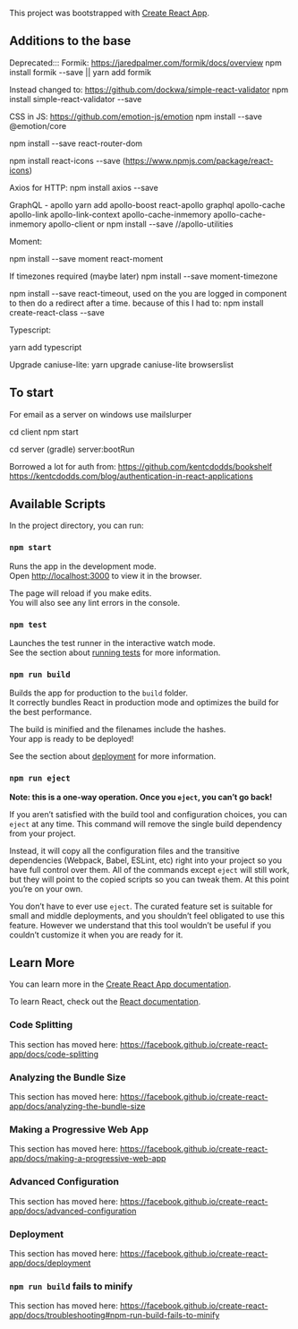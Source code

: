 This project was bootstrapped with [Create React App](https://github.com/facebook/create-react-app).

## Additions to the base


Deprecated:::
Formik: https://jaredpalmer.com/formik/docs/overview
npm install formik --save
|| 
yarn add formik

Instead changed to:
https://github.com/dockwa/simple-react-validator
npm install simple-react-validator --save

CSS in JS: https://github.com/emotion-js/emotion
npm install --save @emotion/core

npm install --save react-router-dom

npm install react-icons --save (https://www.npmjs.com/package/react-icons)


Axios for HTTP:
npm install axios --save

GraphQL - apollo
yarn add apollo-boost react-apollo graphql apollo-cache apollo-link apollo-link-context apollo-cache-inmemory apollo-cache-inmemory apollo-client
or npm install <all the above> --save
//apollo-utilities


Moment:

npm install --save moment react-moment

If timezones required (maybe later)
npm install --save moment-timezone


npm install --save react-timeout, used on the you are logged in component to then do a redirect after a time.
because of this I had to: npm install create-react-class --save

Typescript:

yarn add typescript

Upgrade caniuse-lite:
yarn upgrade caniuse-lite browserslist



## To start

For email as a server on windows use mailslurper

cd client
npm start

cd server (gradle)
server:bootRun

Borrowed a lot for auth from: https://github.com/kentcdodds/bookshelf
https://kentcdodds.com/blog/authentication-in-react-applications

## Available Scripts

In the project directory, you can run:

### `npm start`

Runs the app in the development mode.<br>
Open [http://localhost:3000](http://localhost:3000) to view it in the browser.

The page will reload if you make edits.<br>
You will also see any lint errors in the console.

### `npm test`

Launches the test runner in the interactive watch mode.<br>
See the section about [running tests](https://facebook.github.io/create-react-app/docs/running-tests) for more information.

### `npm run build`

Builds the app for production to the `build` folder.<br>
It correctly bundles React in production mode and optimizes the build for the best performance.

The build is minified and the filenames include the hashes.<br>
Your app is ready to be deployed!

See the section about [deployment](https://facebook.github.io/create-react-app/docs/deployment) for more information.

### `npm run eject`

**Note: this is a one-way operation. Once you `eject`, you can’t go back!**

If you aren’t satisfied with the build tool and configuration choices, you can `eject` at any time. This command will remove the single build dependency from your project.

Instead, it will copy all the configuration files and the transitive dependencies (Webpack, Babel, ESLint, etc) right into your project so you have full control over them. All of the commands except `eject` will still work, but they will point to the copied scripts so you can tweak them. At this point you’re on your own.

You don’t have to ever use `eject`. The curated feature set is suitable for small and middle deployments, and you shouldn’t feel obligated to use this feature. However we understand that this tool wouldn’t be useful if you couldn’t customize it when you are ready for it.

## Learn More

You can learn more in the [Create React App documentation](https://facebook.github.io/create-react-app/docs/getting-started).

To learn React, check out the [React documentation](https://reactjs.org/).

### Code Splitting

This section has moved here: https://facebook.github.io/create-react-app/docs/code-splitting

### Analyzing the Bundle Size

This section has moved here: https://facebook.github.io/create-react-app/docs/analyzing-the-bundle-size

### Making a Progressive Web App

This section has moved here: https://facebook.github.io/create-react-app/docs/making-a-progressive-web-app

### Advanced Configuration

This section has moved here: https://facebook.github.io/create-react-app/docs/advanced-configuration

### Deployment

This section has moved here: https://facebook.github.io/create-react-app/docs/deployment

### `npm run build` fails to minify

This section has moved here: https://facebook.github.io/create-react-app/docs/troubleshooting#npm-run-build-fails-to-minify
